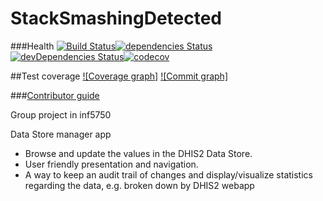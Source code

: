 # StackSmashingDetected
###Health
[![Build Status](https://travis-ci.org/Eskalol/StackSmashingDetected.svg?branch=master)](https://travis-ci.org/Eskalol/StackSmashingDetected)[![dependencies Status](https://david-dm.org/Eskalol/StackSmashingDetected/status.svg)](https://david-dm.org/Eskalol/StackSmashingDetected)[![devDependencies Status](https://david-dm.org/Eskalol/StackSmashingDetected/dev-status.svg)](https://david-dm.org/Eskalol/StackSmashingDetected?type=dev)[![codecov](https://codecov.io/gh/Eskalol/StackSmashingDetected/branch/master/graph/badge.svg)](https://codecov.io/gh/Eskalol/StackSmashingDetected)

##Test coverage
[![Coverage graph]](https://codecov.io/gh/Eskalol/StackSmashingDetected/branch/master/graphs/tree.svg)
[![Commit graph]](https://codecov.io/gh/Eskalol/StackSmashingDetected/branch/master/graphs/commits.svg)

###[Contributor guide](https://github.com/Eskalol/StackSmashingDetected/blob/master/not_for_deploy/contrib.md)

Group project in inf5750

Data Store manager app
- Browse and update the values in the DHIS2 Data Store. 
- User friendly presentation and navigation.
- A way to keep an audit trail of changes and display/visualize statistics regarding the data, e.g. broken down by DHIS2 webapp
